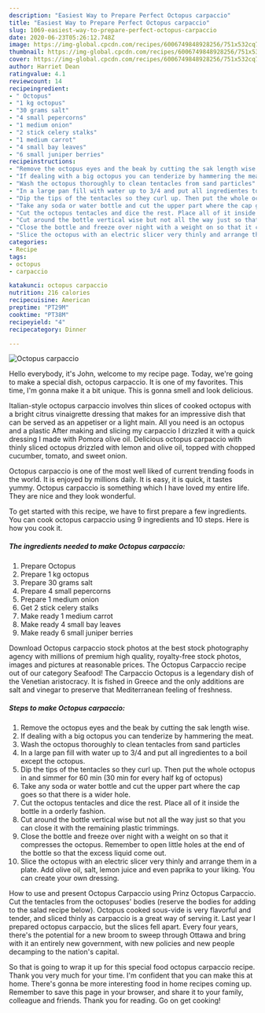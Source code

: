 ```yaml
---
description: "Easiest Way to Prepare Perfect Octopus carpaccio"
title: "Easiest Way to Prepare Perfect Octopus carpaccio"
slug: 1069-easiest-way-to-prepare-perfect-octopus-carpaccio
date: 2020-06-23T05:26:12.748Z
image: https://img-global.cpcdn.com/recipes/6006749848928256/751x532cq70/octopus-carpaccio-recipe-main-photo.jpg
thumbnail: https://img-global.cpcdn.com/recipes/6006749848928256/751x532cq70/octopus-carpaccio-recipe-main-photo.jpg
cover: https://img-global.cpcdn.com/recipes/6006749848928256/751x532cq70/octopus-carpaccio-recipe-main-photo.jpg
author: Harriet Dean
ratingvalue: 4.1
reviewcount: 14
recipeingredient:
- " Octopus"
- "1 kg octopus"
- "30 grams salt"
- "4 small pepercorns"
- "1 medium onion"
- "2 stick celery stalks"
- "1 medium carrot"
- "4 small bay leaves"
- "6 small juniper berries"
recipeinstructions:
- "Remove the octopus eyes and the beak by cutting the sak length wise."
- "If dealing with a big octopus you can tenderize by hammering the meat."
- "Wash the octopus thoroughly to clean tentacles from sand particles"
- "In a large pan fill with water up to 3/4 and put all ingredientes to a boil except the octopus."
- "Dip the tips of the tentacles so they curl up. Then put the whole octopus in and simmer for 60 min (30 min for every half kg of octopus)"
- "Take any soda or water bottle and cut the upper part where the cap goes so that there is a wider hole."
- "Cut the octopus tentacles and dice the rest. Place all of it inside the bottle in a orderly fashion."
- "Cut around the bottle vertical wise but not all the way just so that you can close it with the remaining plastic trimmings."
- "Close the bottle and freeze over night with a weight on so that it compresses the octopus. Remember to open little holes at the end of the bottle so that the excess liquid come out."
- "Slice the octopus with an electric slicer very thinly and arrange them in a plate. Add olive oil, salt, lemon juice and even paprika to your liking. You can create your own dressing."
categories:
- Recipe
tags:
- octopus
- carpaccio

katakunci: octopus carpaccio 
nutrition: 216 calories
recipecuisine: American
preptime: "PT29M"
cooktime: "PT38M"
recipeyield: "4"
recipecategory: Dinner

---
```



![Octopus carpaccio](https://img-global.cpcdn.com/recipes/6006749848928256/751x532cq70/octopus-carpaccio-recipe-main-photo.jpg)

Hello everybody, it's John, welcome to my recipe page. Today, we're going to make a special dish, octopus carpaccio. It is one of my favorites. This time, I'm gonna make it a bit unique. This is gonna smell and look delicious.

Italian-style octopus carpaccio involves thin slices of cooked octopus with a bright citrus vinaigrette dressing that makes for an impressive dish that can be served as an appetiser or a light main. All you need is an octopus and a plastic After making and slicing my carpaccio I drizzled it with a quick dressing I made with Pomora olive oil. Delicious octopus carpaccio with thinly sliced octopus drizzled with lemon and olive oil, topped with chopped cucumber, tomato, and sweet onion.

Octopus carpaccio is one of the most well liked of current trending foods in the world. It is enjoyed by millions daily. It is easy, it is quick, it tastes yummy. Octopus carpaccio is something which I have loved my entire life. They are nice and they look wonderful.


To get started with this recipe, we have to first prepare a few ingredients. You can cook octopus carpaccio using 9 ingredients and 10 steps. Here is how you cook it.

<!--inarticleads1-->

##### The ingredients needed to make Octopus carpaccio:

1. Prepare  Octopus
1. Prepare 1 kg octopus
1. Prepare 30 grams salt
1. Prepare 4 small pepercorns
1. Prepare 1 medium onion
1. Get 2 stick celery stalks
1. Make ready 1 medium carrot
1. Make ready 4 small bay leaves
1. Make ready 6 small juniper berries


Download Octopus carpaccio stock photos at the best stock photography agency with millions of premium high quality, royalty-free stock photos, images and pictures at reasonable prices. The Octopus Carpaccio recipe out of our category Seafood! The Carpaccio Octopus is a legendary dish of the Venetian aristocracy. It is fished in Greece and the only additions are salt and vinegar to preserve that Mediterranean feeling of freshness. 

<!--inarticleads2-->

##### Steps to make Octopus carpaccio:

1. Remove the octopus eyes and the beak by cutting the sak length wise.
1. If dealing with a big octopus you can tenderize by hammering the meat.
1. Wash the octopus thoroughly to clean tentacles from sand particles
1. In a large pan fill with water up to 3/4 and put all ingredientes to a boil except the octopus.
1. Dip the tips of the tentacles so they curl up. Then put the whole octopus in and simmer for 60 min (30 min for every half kg of octopus)
1. Take any soda or water bottle and cut the upper part where the cap goes so that there is a wider hole.
1. Cut the octopus tentacles and dice the rest. Place all of it inside the bottle in a orderly fashion.
1. Cut around the bottle vertical wise but not all the way just so that you can close it with the remaining plastic trimmings.
1. Close the bottle and freeze over night with a weight on so that it compresses the octopus. Remember to open little holes at the end of the bottle so that the excess liquid come out.
1. Slice the octopus with an electric slicer very thinly and arrange them in a plate. Add olive oil, salt, lemon juice and even paprika to your liking. You can create your own dressing.


How to use and present Octopus Carpaccio using Prinz Octopus Carpaccio. Cut the tentacles from the octopuses&#39; bodies (reserve the bodies for adding to the salad recipe below). Octopus cooked sous-vide is very flavorful and tender, and sliced thinly as carpaccio is a great way of serving it. Last year I prepared octopus carpaccio, but the slices fell apart. Every four years, there&#39;s the potential for a new broom to sweep through Ottawa and bring with it an entirely new government, with new policies and new people decamping to the nation&#39;s capital. 

So that is going to wrap it up for this special food octopus carpaccio recipe. Thank you very much for your time. I'm confident that you can make this at home. There's gonna be more interesting food in home recipes coming up. Remember to save this page in your browser, and share it to your family, colleague and friends. Thank you for reading. Go on get cooking!
